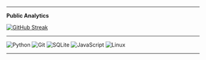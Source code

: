 -------

**Public Analytics**

[![GitHub Streak](https://github-readme-streak-stats.herokuapp.com?user=nikolasfil&theme=dark&date_format=j%20M%5B%20Y%5D)](https://git.io/streak-stats)

-------

<!-- **Languages**  -->

![Python](https://img.shields.io/badge/python-3670A0?style=for-the-badge&logo=python&logoColor=ffdd54)
![Git](https://img.shields.io/badge/git-%23F05033.svg?style=for-the-badge&logo=git&logoColor=white)
![SQLite](https://img.shields.io/badge/sqlite-%2307405e.svg?style=for-the-badge&logo=sqlite&logoColor=white)
![JavaScript](https://img.shields.io/badge/javascript-%23323330.svg?style=for-the-badge&logo=javascript&logoColor=%23F7DF1E)
![Linux](https://img.shields.io/badge/Linux-FCC624?style=for-the-badge&logo=linux&logoColor=black)

<!-- ![LaTeX](https://img.shields.io/badge/latex-%23008080.svg?style=for-the-badge&logo=latex&logoColor=white) ![Markdown](https://img.shields.io/badge/markdown-%23000000.svg?style=for-the-badge&logo=markdown&logoColor=white)  -->
<!-- ![C](https://img.shields.io/badge/c-%2300599C.svg?style=for-the-badge&logo=c&logoColor=white)  -->

<!-- <iframe width="600" height="600" src="https://ionicabizau.github.io/github-profile-languages/api.html?nikolasfil" frameborder="0"></iframe> -->

<!----------------

**Competitions** -->

---

<!-- **Sites** -->

<!-- ![Linux](https://img.shields.io/badge/Linux-FCC624?style=for-the-badge&logo=linux&logoColor=black)
![Debian](https://img.shields.io/badge/Debian-D70A53?style=for-the-badge&logo=debian&logoColor=white)
![Kali](https://img.shields.io/badge/Kali-268BEE?style=for-the-badge&logo=kalilinux&logoColor=white) -->

<!-- --- -->

<!-- ![Hackerrank](https://img.shields.io/badge/-Hackerrank-2EC866?style=for-the-badge&logo=HackerRank&logoColor=white)
![Stack Overflow](https://img.shields.io/badge/-Stackoverflow-FE7A16?style=for-the-badge&logo=stack-overflow&logoColor=white)
![FreeCodeCamp](https://img.shields.io/badge/Freecodecamp-%23123.svg?&style=for-the-badge&logo=freecodecamp&logoColor=green)
![Exercism](https://img.shields.io/badge/Exercism-009CAB?style=for-the-badge&logo=exercism&logoColor=white) -->

<!-- --- -->

<!-- ![Sublime Text](https://img.shields.io/badge/sublime_text-%23575757.svg?style=for-the-badge&logo=sublime-text&logoColor=important)  -->

<!-- ![Visual Studio Code](https://img.shields.io/badge/Visual%20Studio%20Code-0078d7.svg?style=for-the-badge&logo=visual-studio-code&logoColor=white) -->

<!-- --- -->

<!-- Frameworks -->

<!-- ![NPM](https://img.shields.io/badge/NPM-%23CB3837.svg?style=for-the-badge&logo=npm&logoColor=white)
![NodeJS](https://img.shields.io/badge/node.js-6DA55F?style=for-the-badge&logo=node.js&logoColor=white)
![Nodemon](https://img.shields.io/badge/NODEMON-%23323330.svg?style=for-the-badge&logo=nodemon&logoColor=%BBDEAD)
 -->

<!-- --- -->

<!-- **Top Languages** -->
<!-- [![Top Langs](https://github-readme-stats.vercel.app/api/top-langs/?username=nikolasfil)](https://github.com/anuraghazra/github-readme-stats) -->

<!-- [![Top Langs](https://github-readme-stats.vercel.app/api/top-langs/?username=nikolasfil&layout=compact&theme=vision-friendly-dark)](https://github.com/anuraghazra/github-readme-stats) -->
